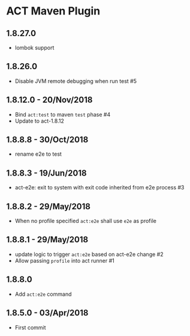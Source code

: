 # ACT Maven Plugin

## 1.8.27.0
* lombok support

## 1.8.26.0
* Disable JVM remote debugging when run test #5

## 1.8.12.0 - 20/Nov/2018
* Bind `act:test` to maven `test` phase #4
* Update to act-1.8.12

## 1.8.8.8 - 30/Oct/2018
- rename e2e to test

## 1.8.8.3 - 19/Jun/2018
- act-e2e: exit to system with exit code inherited from e2e process #3

## 1.8.8.2 - 29/May/2018
- When no profile specified `act:e2e` shall use `e2e` as profile

## 1.8.8.1 - 29/May/2018
- update logic to trigger `act:e2e` based on act-e2e change #2
- Allow passing `profile` into act runner #1

## 1.8.8.0
- Add `act:e2e` command

## 1.8.5.0 - 03/Apr/2018
- First commit
